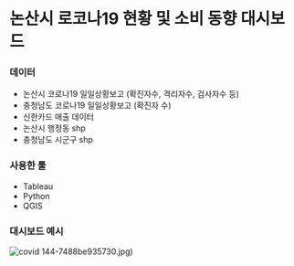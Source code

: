 # 논산시 로코나19 현황 및 소비 동향 대시보드

### 데이터 
- 논산시 코로나19 일일상황보고 (확진자수, 격리자수, 검사자수 등)
- 충청남도 코로나19 일일상황보고 (확진자 수)
- 신한카드 매출 데이터
- 논산시 행정동 shp
- 충청남도 시군구 shp

### 사용한 툴
- Tableau
- Python
- QGIS

### 대시보드 예시
![covid](https://user-images.githubusercontent.com/90254892/229355989-9c2289a4-af05-4fbe-9012-82ab471460cc.png)
144-7488be935730.jpg)



